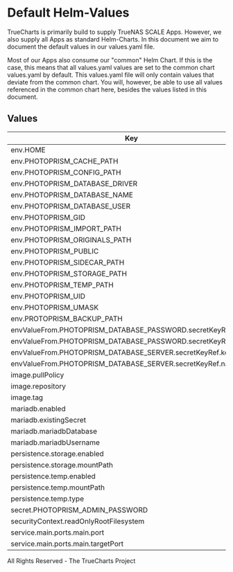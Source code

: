 # Default Helm-Values

TrueCharts is primarily build to supply TrueNAS SCALE Apps.
However, we also supply all Apps as standard Helm-Charts. In this document we aim to document the default values in our values.yaml file.

Most of our Apps also consume our "common" Helm Chart.
If this is the case, this means that all values.yaml values are set to the common chart values.yaml by default. This values.yaml file will only contain values that deviate from the common chart.
You will, however, be able to use all values referenced in the common chart here, besides the values listed in this document.

## Values

| Key | Type | Default | Description |
|-----|------|---------|-------------|
| env.HOME | string | `"/photoprism"` |  |
| env.PHOTOPRISM_CACHE_PATH | string | `"/assets/cache"` |  |
| env.PHOTOPRISM_CONFIG_PATH | string | `"/assets/config"` |  |
| env.PHOTOPRISM_DATABASE_DRIVER | string | `"mysql"` |  |
| env.PHOTOPRISM_DATABASE_NAME | string | `"photoprism"` |  |
| env.PHOTOPRISM_DATABASE_USER | string | `"photoprism"` |  |
| env.PHOTOPRISM_GID | string | `"{{ .Values.podSecurityContext.runAsGroup }}"` |  |
| env.PHOTOPRISM_IMPORT_PATH | string | `"/photoprism/import"` |  |
| env.PHOTOPRISM_ORIGINALS_PATH | string | `"/photoprism/originals"` |  |
| env.PHOTOPRISM_PUBLIC | bool | `false` |  |
| env.PHOTOPRISM_SIDECAR_PATH | string | `"/assets/sidecar"` |  |
| env.PHOTOPRISM_STORAGE_PATH | string | `"/assets/storage"` |  |
| env.PHOTOPRISM_TEMP_PATH | string | `"/photoprism/temp"` |  |
| env.PHOTOPRISM_UID | string | `"{{ .Values.podSecurityContext.runAsUser }}"` |  |
| env.PHOTOPRISM_UMASK | string | `"{{ .Values.env.UMASK }}"` |  |
| env.PROTOPRISM_BACKUP_PATH | string | `"/assets/backup"` |  |
| envValueFrom.PHOTOPRISM_DATABASE_PASSWORD.secretKeyRef.key | string | `"mariadb-password"` |  |
| envValueFrom.PHOTOPRISM_DATABASE_PASSWORD.secretKeyRef.name | string | `"mariadbcreds"` |  |
| envValueFrom.PHOTOPRISM_DATABASE_SERVER.secretKeyRef.key | string | `"plainporthost"` |  |
| envValueFrom.PHOTOPRISM_DATABASE_SERVER.secretKeyRef.name | string | `"mariadbcreds"` |  |
| image.pullPolicy | string | `"IfNotPresent"` |  |
| image.repository | string | `"tccr.io/truecharts/photoprism"` |  |
| image.tag | string | `"v220302@sha256:f05558b5266dfa3a1612be2de98099e864a6b554a9df6df2409b4a2b32804848"` |  |
| mariadb.enabled | bool | `true` |  |
| mariadb.existingSecret | string | `"mariadbcreds"` |  |
| mariadb.mariadbDatabase | string | `"photoprism"` |  |
| mariadb.mariadbUsername | string | `"photoprism"` |  |
| persistence.storage.enabled | bool | `true` |  |
| persistence.storage.mountPath | string | `"/assets"` |  |
| persistence.temp.enabled | bool | `true` |  |
| persistence.temp.mountPath | string | `"/photoprism/temp"` |  |
| persistence.temp.type | string | `"emptyDir"` |  |
| secret.PHOTOPRISM_ADMIN_PASSWORD | string | `"please-change"` |  |
| securityContext.readOnlyRootFilesystem | bool | `false` |  |
| service.main.ports.main.port | int | `2342` |  |
| service.main.ports.main.targetPort | int | `2342` |  |

All Rights Reserved - The TrueCharts Project
